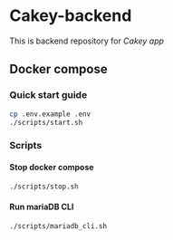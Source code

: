 # Cakey-backend

This is backend repository for *Cakey app*

## Docker compose

### Quick start guide

```bash
cp .env.example .env
./scripts/start.sh
```

### Scripts

#### Stop docker compose

```bash
./scripts/stop.sh
```

#### Run mariaDB CLI

```bash
./scripts/mariadb_cli.sh
```
